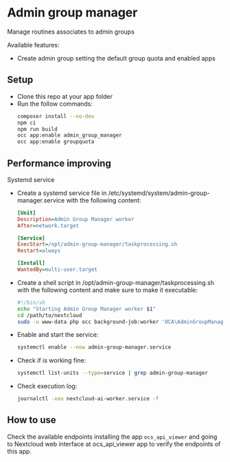 # Admin group manager

Manage routines associates to admin groups

Available features:
- Create admin group setting the default group quota and enabled apps

## Setup

- Clone this repo at your app folder
- Run the follow commands:
	```bash
	composer install --no-dev
	npm ci
	npm run build
	occ app:enable admin_group_manager
	occ app:enable groupquota
	```

## Performance improving
Systemd service

- Create a systemd service file in /etc/systemd/system/admin-group-manager.service with the following content:
	```ini
	[Unit]
	Description=Admin Group Manager worker
	After=network.target

	[Service]
	ExecStart=/opt/admin-group-manager/taskprocessing.sh
	Restart=always

	[Install]
	WantedBy=multi-user.target
	```


- Create a shell script in /opt/admin-group-manager/taskprocessing.sh with the following content and make sure to make it executable:

	```bash
	#!/bin/sh
	echo "Starting Admin Group Manager worker $1"
	cd /path/to/nextcloud
	sudo -u www-data php occ background-job:worker 'OCA\AdminGroupManager\BackgroundJob\EnableAppsForGroup'
	```

- Enable and start the service:
  ```bash
  systemctl enable --now admin-group-manager.service
  ```
- Check if is working fine:
	```bash
	systemctl list-units --type=service | grep admin-group-manager
	```
- Check execution log:
	```bash
	journalctl -xeu nextcloud-ai-worker.service -f
	```

## How to use

Check the available endpoints installing the app `ocs_api_viewer` and going to Nextcloud web interface at ocs_api_viewer app to verify the endpoints of this app.
